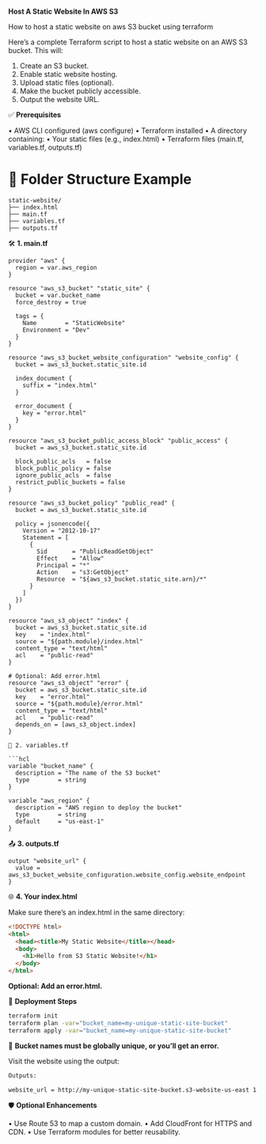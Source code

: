 **Host A Static Website In AWS S3**

How to host a static website on aws S3 bucket using terraform 

Here’s a complete Terraform script to host a static website on an AWS S3 bucket. This will:

1.	Create an S3 bucket.
2.	Enable static website hosting.
3.	Upload static files (optional).
4.	Make the bucket publicly accessible.
5.	Output the website URL.

 ✅ **Prerequisites**
 
 •	AWS CLI configured (aws configure)
 •	Terraform installed
 •	A directory containing:
 •	Your static files (e.g., index.html)
 •	Terraform files (main.tf, variables.tf, outputs.tf)

# 📁 Folder Structure Example

 ```hcl
static-website/
├── index.html
├── main.tf
├── variables.tf
├── outputs.tf
 ```
🛠️ **1. main.tf**

```hcl
provider "aws" {
  region = var.aws_region
}

resource "aws_s3_bucket" "static_site" {
  bucket = var.bucket_name
  force_destroy = true

  tags = {
    Name        = "StaticWebsite"
    Environment = "Dev"
  }
}

resource "aws_s3_bucket_website_configuration" "website_config" {
  bucket = aws_s3_bucket.static_site.id

  index_document {
    suffix = "index.html"
  }

  error_document {
    key = "error.html"
  }
}

resource "aws_s3_bucket_public_access_block" "public_access" {
  bucket = aws_s3_bucket.static_site.id

  block_public_acls   = false
  block_public_policy = false
  ignore_public_acls  = false
  restrict_public_buckets = false
}

resource "aws_s3_bucket_policy" "public_read" {
  bucket = aws_s3_bucket.static_site.id

  policy = jsonencode({
    Version = "2012-10-17"
    Statement = [
      {
        Sid       = "PublicReadGetObject"
        Effect    = "Allow"
        Principal = "*"
        Action    = "s3:GetObject"
        Resource  = "${aws_s3_bucket.static_site.arn}/*"
      }
    ]
  })
}

resource "aws_s3_object" "index" {
  bucket = aws_s3_bucket.static_site.id
  key    = "index.html"
  source = "${path.module}/index.html"
  content_type = "text/html"
  acl    = "public-read"
}

# Optional: Add error.html
resource "aws_s3_object" "error" {
  bucket = aws_s3_bucket.static_site.id
  key    = "error.html"
  source = "${path.module}/error.html"
  content_type = "text/html"
  acl    = "public-read"
  depends_on = [aws_s3_object.index]
}

📄 2. variables.tf

```hcl
variable "bucket_name" {
  description = "The name of the S3 bucket"
  type        = string
}

variable "aws_region" {
  description = "AWS region to deploy the bucket"
  type        = string
  default     = "us-east-1"
}
```
📤 **3. outputs.tf**

```hcl
output "website_url" {
  value = aws_s3_bucket_website_configuration.website_config.website_endpoint
}
```
🌐 **4. Your index.html**

Make sure there’s an index.html in the same directory:

```html
<!DOCTYPE html>
<html>
  <head><title>My Static Website</title></head>
  <body>
    <h1>Hello from S3 Static Website!</h1>
  </body>
</html>
```

**Optional: Add an error.html.**

🚀 **Deployment Steps**

```bash
terraform init
terraform plan -var="bucket_name=my-unique-static-site-bucket"
terraform apply -var="bucket_name=my-unique-static-site-bucket"
```
📝 **Bucket names must be globally unique, or you’ll get an error.**

Visit the website using the output:
```bash
Outputs:

website_url = http://my-unique-static-site-bucket.s3-website-us-east 1.amazonaws.com
```

🛡️ **Optional Enhancements**

•	Use Route 53 to map a custom domain.
•	Add CloudFront for HTTPS and CDN.
•	Use Terraform modules for better reusability.


